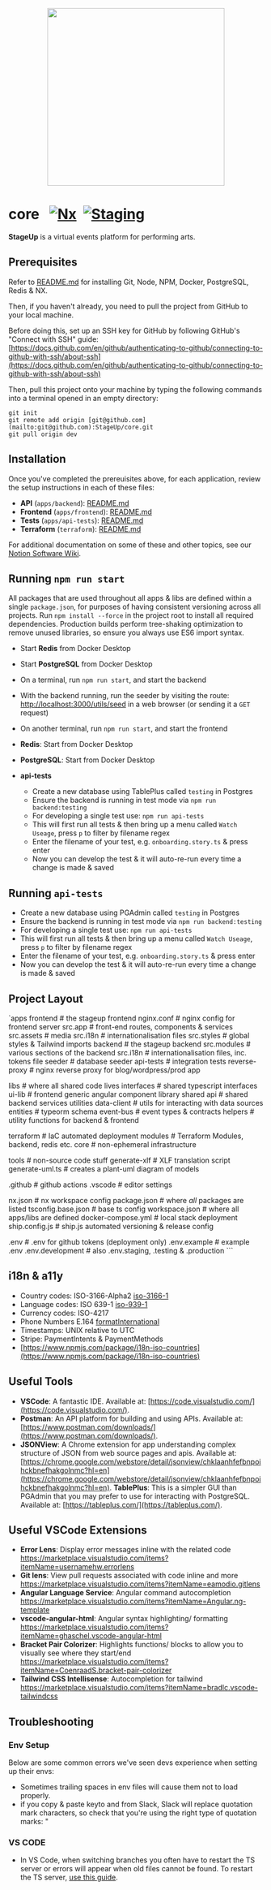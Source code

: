 <p align="center">
  <img src="https://user-images.githubusercontent.com/61694629/119231515-31434200-bb19-11eb-8aec-3f1927f3f183.jpg" width="350" >
</p>

# core &nbsp; [![Nx](https://img.shields.io/badge/Maintained%20with-Nx-cc00ff.svg)](https://nx.dev/) &nbsp;[![Staging](https://github.com/StageUp/core/actions/workflows/2-deploy-staging.yml/badge.svg)](https://github.com/StageUp/core/actions/workflows/2-deploy-staging.yml) 

**StageUp** is a virtual events platform for performing arts.

## Prerequisites

Refer to [README.md](https://github.com/StageUp/core/blob/dev/apps/README.md) for installing Git, Node, NPM, Docker, PostgreSQL, Redis & NX.

Then, if you haven't already, you need to pull the project from GitHub to your local machine.

Before doing this, set up an SSH key for GitHub by following GitHub's "Connect with SSH" guide: [https://docs.github.com/en/github/authenticating-to-github/connecting-to-github-with-ssh/about-ssh](https://docs.github.com/en/github/authenticating-to-github/connecting-to-github-with-ssh/about-ssh) 

Then, pull this project onto your machine by typing the following commands into a terminal opened in an empty directory:

```
git init
git remote add origin [git@github.com](mailto:git@github.com):StageUp/core.git
git pull origin dev
```

## Installation

Once you've completed the prereuisites above, for each application, review the setup instructions in each of these files:

- **API** (`apps/backend`): [README.md](apps/backend/README.md)
- **Frontend** (`apps/frontend`): [README.md](apps/frontend/README.md)
- **Tests** (`apps/api-tests`): [README.md](apps/api-tests/README.md)
- **Terraform** (`terraform`): [README.md](terraform/README.md)

For additional documentation on some of these and other topics, see our [Notion Software Wiki](https://www.notion.so/Software-Wiki-1b9f997a4d7942b49de9036eeb3f0f41).
## Running `npm run start`

All packages that are used throughout all apps & libs are defined within a single `package.json`, for purposes of having consistent versioning across all projects. Run `npm install --force` in the project root to install all required dependencies. Production builds perform tree-shaking optimization to remove unused libraries, so ensure you always use ES6 import syntax.

- Start **Redis** from Docker Desktop
- Start **PostgreSQL** from Docker Desktop
- On a terminal, run `npm run start`, and start the backend
- With the backend running, run the seeder by visiting the route: <http://localhost:3000/utils/seed> in a web browser (or sending it a `GET` request)
- On another terminal, run `npm run start`, and start the frontend

- **Redis**: Start from Docker Desktop
- **PostgreSQL**: Start from Docker Desktop
- **api-tests**
  - Create a new database using TablePlus called `testing` in Postgres
  - Ensure the backend is running in test mode via `npm run backend:testing`
  - For developing a single test use: `npm run api-tests`
  - This will first run all tests & then bring up a menu called `Watch Useage`, press `p` to filter by filename regex
  - Enter the filename of your test, e.g. `onboarding.story.ts` & press enter
  - Now you can develop the test & it will auto-re-run every time a change is made & saved

## **Running `api-tests`**

- Create a new database using PGAdmin called `testing` in Postgres
- Ensure the backend is running in test mode via `npm run backend:testing`
- For developing a single test use: `npm run api-tests`
- This will first run all tests & then bring up a menu called `Watch Useage`, press `p` to filter by filename regex
- Enter the filename of your test, e.g. `onboarding.story.ts` & press enter
- Now you can develop the test & it will auto-re-run every time a change is made & saved

## **Project Layout**

  `apps
    frontend           # the stageup frontend
      nginx.conf       # nginx config for frontend server
      src.app          # front-end routes, components & services
      src.assets       # media
      src.i18n         # internationalisation files
      src.styles       # global styles & Tailwind imports
    backend            # the stageup backend
      src.modules      # various sections of the backend 
      src.i18n         # internationalisation files, inc. tokens file
      seeder           # database seeder
    api-tests          # integration tests
    reverse-proxy      # nginx reverse proxy for blog/wordpress/prod app

  libs                 # where all shared code lives
    interfaces         # shared typescript interfaces
    ui-lib             # frontend generic angular component library
    shared
      api              # shared backend services utilities
        data-client    # utils for interacting with data sources
        entities       # typeorm schema
        event-bus      # event types & contracts
      helpers          # utility functions for backend & frontend

  terraform            # IaC automated deployment
    modules            # Terraform Modules, backend, redis etc.
    core               # non-ephemeral infrastructure
    
  tools                # non-source code stuff
    generate-xlf       # XLF translation script 
    generate-uml.ts    # creates a plant-uml diagram of models

  .github              # github actions
  .vscode              # editor settings
  
  nx.json              # nx workspace config
  package.json         # where _all_ packages are listed
  tsconfig.base.json   # base ts config
  workspace.json       # where all apps/libs are defined
  docker-compose.yml   # local stack deployment
  ship.config.js       # ship.js automated versioning & release config
  
  .env                 # .env for github tokens (deployment only)
  .env.example         # example .env
  .env.development     # also .env.staging, .testing & .production
\`\`\`

## **i18n & a11y**

- Country codes: ISO-3166-Alpha2 [iso-3166-1](https://www.npmjs.com/package/iso-3166-1)
- Language codes: ISO 639-1 [iso-939-1](https://www.npmjs.com/package/iso-639-1)
- Currency codes: ISO-4217
- Phone Numbers E.164 [formatInternational](https://www.npmjs.com/package/libphonenumber-js)
- Timestamps: UNIX relative to UTC
- Stripe: PaymentIntents & PaymentMethods
- [https://www.npmjs.com/package/i18n-iso-countries](https://www.npmjs.com/package/i18n-iso-countries)

## **Useful Tools**

- **VSCode**: A fantastic IDE. Available at: [https://code.visualstudio.com/](https://code.visualstudio.com/).
- **Postman**: An API platform for building and using APIs. Available at: [https://www.postman.com/downloads/](https://www.postman.com/downloads/).
- **JSONView**: A Chrome extension for app understanding complex structure of JSON from web source pages and apis. Available at: [https://chrome.google.com/webstore/detail/jsonview/chklaanhfefbnpoihckbnefhakgolnmc?hl=en](https://chrome.google.com/webstore/detail/jsonview/chklaanhfefbnpoihckbnefhakgolnmc?hl=en).
**TablePlus**: This is a simpler GUI than PGAdmin that you may prefer to use for interacting with PostgreSQL. Available at: [https://tableplus.com/](https://tableplus.com/).

## **Useful VSCode Extensions**

- **Error Lens**: Display error messages inline with the related code https://marketplace.visualstudio.com/items?itemName=usernamehw.errorlens
- **Git lens**: View pull requests associated with code inline and more https://marketplace.visualstudio.com/items?itemName=eamodio.gitlens
- **Angular Language Service**: Angular command autocompletion https://marketplace.visualstudio.com/items?itemName=Angular.ng-template
- **vscode-angular-html**: Angular syntax highlighting/ formatting https://marketplace.visualstudio.com/items?itemName=ghaschel.vscode-angular-html
- **Bracket Pair Colorizer**: Highlights functions/ blocks to allow you to visually see where they start/end https://marketplace.visualstudio.com/items?itemName=CoenraadS.bracket-pair-colorizer
- **Tailwind CSS Intellisense**: Autocompletion for tailwind https://marketplace.visualstudio.com/items?itemName=bradlc.vscode-tailwindcss

## **Troubleshooting**

### **Env Setup**

Below are some common errors we've seen devs experience when setting up their envs:

- Sometimes trailing spaces in env files will cause them not to load properly.
- if you copy & paste keyto and from Slack, Slack will replace quotation mark characters, so check that you're using the right type of quotation marks:  "
### **VS CODE**

- In VS Code, when switching branches you often have to restart the TS server or errors will appear when old files cannot be found. To restart the TS server, [use this guide](https://stackoverflow.com/questions/64454845/where-is-vscodes-restart-ts-server).